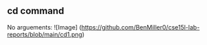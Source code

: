 ## cd command
No arguements:
![Image] (https://github.com/BenMiller0/cse15l-lab-reports/blob/main/cd1.png)
